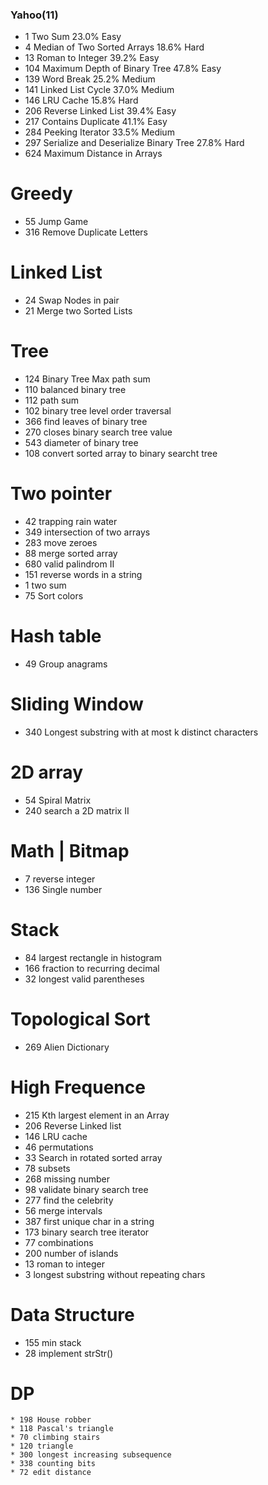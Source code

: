 ### Yahoo(11)
 * 1 Two Sum 23.0% Easy
 * 4 Median of Two Sorted Arrays 18.6% Hard
 * 13 Roman to Integer 39.2% Easy
 * 104 Maximum Depth of Binary Tree 47.8% Easy
 * 139 Word Break 25.2% Medium
 * 141 Linked List Cycle 37.0% Medium
 * 146 LRU Cache 15.8% Hard
 * 206 Reverse Linked List 39.4% Easy
 * 217 Contains Duplicate 41.1% Easy
 * 284 Peeking Iterator 33.5% Medium
 * 297 Serialize and Deserialize Binary Tree 27.8% Hard
 * 624 Maximum Distance in Arrays

# Greedy
 * 55 Jump Game
 * 316 Remove Duplicate Letters

# Linked List
 * 24 Swap Nodes in pair
 * 21 Merge two Sorted Lists

# Tree
 * 124 Binary Tree Max path sum
 * 110 balanced binary tree
 * 112 path sum
 * 102 binary tree level order traversal
 * 366 find leaves of binary tree
 * 270 closes binary search tree value
 * 543 diameter of binary tree
 * 108 convert sorted array to binary searcht tree

# Two pointer
 * 42 trapping rain water
 * 349 intersection of two arrays
 * 283 move zeroes
 * 88 merge sorted array
 * 680 valid palindrom II
 * 151 reverse words in a string
 * 1 two sum
 * 75 Sort colors

# Hash table
 * 49 Group anagrams

# Sliding Window
 * 340 Longest substring with at most k distinct characters

# 2D array
 * 54 Spiral Matrix
 * 240 search a 2D matrix II

# Math | Bitmap
 * 7 reverse integer
 * 136 Single number

# Stack
 * 84 largest rectangle in histogram
 * 166 fraction to recurring decimal
 * 32 longest valid parentheses

# Topological Sort
 * 269 Alien Dictionary

# High Frequence
 * 215 Kth largest element in an Array
 * 206 Reverse Linked list
 * 146 LRU cache
 * 46 permutations
 * 33 Search in rotated sorted array
 * 78 subsets
 * 268 missing number
 * 98 validate binary search tree
 * 277 find the celebrity
 * 56 merge intervals
 * 387 first unique char in a string
 * 173 binary search tree iterator
 * 77 combinations
 * 200 number of islands
 * 13 roman to integer
 * 3 longest substring without repeating chars

# Data Structure
 * 155 min stack
 * 28 implement strStr()

# DP
	* 198 House robber
	* 118 Pascal's triangle
	* 70 climbing stairs
	* 120 triangle
	* 300 longest increasing subsequence
	* 338 counting bits
	* 72 edit distance

